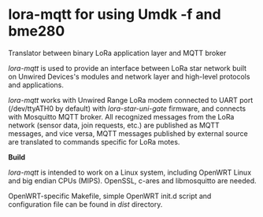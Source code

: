 # lora-mqtt for using Umdk -f and bme280
Translator between binary LoRa application layer and MQTT broker

*lora-mqtt* is used to provide an interface between LoRa star network built on Unwired Devices's modules and network layer and high-level protocols and applications.

*lora-mqtt* works with Unwired Range LoRa modem connected to UART port (/dev/ttyATH0 by default) with *lora-star-uni-gate* firmware, and connects with Mosquitto MQTT broker. All recognized messages from the LoRa network (sensor data, join requests, etc.) are published as MQTT messages, and vice versa, MQTT messages published by external source are translated to commands specific for LoRa motes.

**Build**

*lora-mqtt* is intended to work on a Linux system, including OpenWRT Linux and big endian CPUs (MIPS). OpenSSL, c-ares and libmosquitto are needed.

OpenWRT-specific Makefile, simple OpenWRT init.d script and configuration file can be found in *dist* directory.

